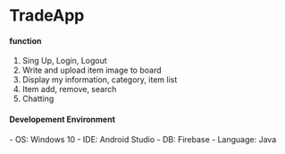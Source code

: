 # TradeApp

<h4>function</h4>

1. Sing Up, Login, Logout
2. Write and upload item image to board
3. Display my information, category, item list
4. Item add, remove, search
5. Chatting


<h4>Developement Environment</h4>
- OS: Windows 10
- IDE: Android Studio
- DB: Firebase
- Language: Java
